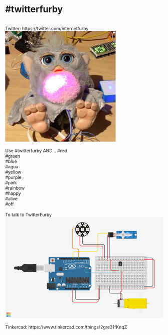 # #twitterfurby
<br>
Twitter: https://twitter.com/internetfurby<br>
<img src="https://github.com/larsgimse/twitterfurby/blob/master/pictures/twitterfurby.jpg"><br>
<br>
Use #twitterfurby AND...
  #red<br>
  #green<br>
  #blue<br>
  #agua<br>
  #yellow<br>
  #purple<br>
  #pink<br>
  #rainbow<br>
  #happy<br>
  #alive<br>
  #off<br>
<br>
To talk to TwitterFurby<br>
<img src="https://github.com/larsgimse/twitterfurby/blob/master/pictures/TwitterFurby.png"><br>
..<br>
Tinkercad: https://www.tinkercad.com/things/2gre31fKnqZ

